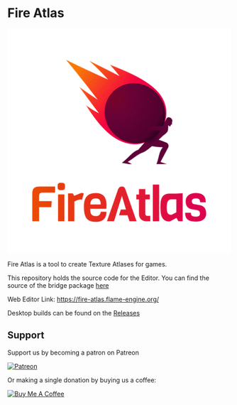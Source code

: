 # Fire Atlas

![Logo with background](design/lockups/Logo.png)

Fire Atlas is a tool to create Texture Atlases for games.

This repository holds the source code for the Editor. You can find the source of the bridge package [here](https://github.com/flame-engine/flame/tree/main/packages/flame_fire_atlas)

Web Editor Link: https://fire-atlas.flame-engine.org/

Desktop builds can be found on the [Releases](https://github.com/flame-engine/fire-atlas/releases)

## Support

Support us by becoming a patron on Patreon

[![Patreon](https://c5.patreon.com/external/logo/become_a_patron_button.png)](https://www.patreon.com/fireslime)

Or making a single donation by buying us a coffee:

[![Buy Me A Coffee](https://user-images.githubusercontent.com/835641/60540201-fcd7fa00-9ce4-11e9-87ec-1e98568e9f58.png)](https://www.buymeacoffee.com/fireslime)
